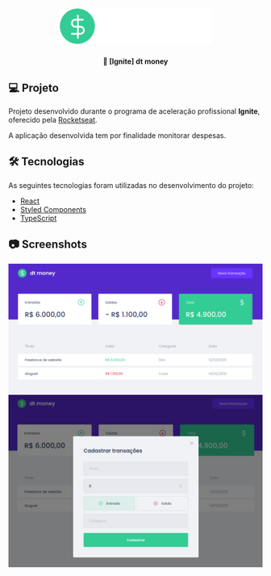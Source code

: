 <h1 align="center">
  <img src=".github/logo.svg" width="300px" alt="dtmoney" />
</h1>

<h4 align="center">
  🚀 [Ignite] dt money
</h4>

## 💻 Projeto

Projeto desenvolvido durante o programa de aceleração profissional **Ignite**, oferecido pela [Rocketseat][rocketseat].

A aplicação desenvolvida tem por finalidade monitorar despesas.

## 🛠 Tecnologias

As seguintes tecnologias foram utilizadas no desenvolvimento do projeto:

- [React][reactjs]
- [Styled Components][styled]
- [TypeScript][typescript]

## 📷 Screenshots

<kbd>
  <img src=".github/screenshot-home.png" alt="dt money home page" width="900" />
</kbd>

<kbd>
  <img src=".github/screenshot-new-transaction.png" alt="dt money new transaction page" width="900" />
</kbd>

[reactjs]: https://reactjs.org/
[rocketseat]: https://rocketseat.com.br/
[styled]: https://styled-components.com/
[typescript]: https://www.typescriptlang.org/
